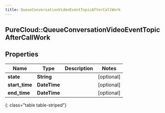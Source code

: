 ```yaml
---
title: QueueConversationVideoEventTopicAfterCallWork
---
```

## PureCloud::QueueConversationVideoEventTopicAfterCallWork

## Properties

|Name | Type | Description | Notes|
|------------ | ------------- | ------------- | -------------|
| **state** | **String** |  | [optional] |
| **start_time** | **DateTime** |  | [optional] |
| **end_time** | **DateTime** |  | [optional] |
{: class="table table-striped"}


